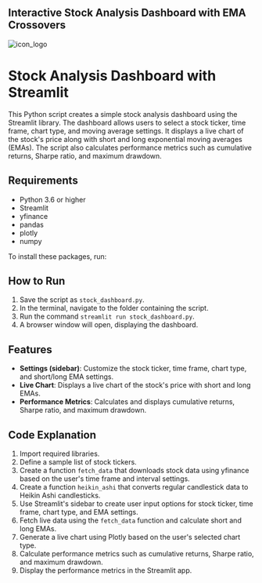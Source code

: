 ## Interactive Stock Analysis Dashboard with EMA Crossovers

![icon_logo](https://kajabi-storefronts-production.global.ssl.fastly.net/kajabi-storefronts-production/blogs/2898/images/Zjs3KuNSaS1SfhieVcGX_S_R8.gif)

# Stock Analysis Dashboard with Streamlit

This Python script creates a simple stock analysis dashboard using the Streamlit library. The dashboard allows users to select a stock ticker, time frame, chart type, and moving average settings. It displays a live chart of the stock's price along with short and long exponential moving averages (EMAs). The script also calculates performance metrics such as cumulative returns, Sharpe ratio, and maximum drawdown.

## Requirements

- Python 3.6 or higher
- Streamlit
- yfinance
- pandas
- plotly
- numpy

To install these packages, run:



## How to Run

1. Save the script as `stock_dashboard.py`.
2. In the terminal, navigate to the folder containing the script.
3. Run the command `streamlit run stock_dashboard.py`.
4. A browser window will open, displaying the dashboard.

## Features

- **Settings (sidebar)**: Customize the stock ticker, time frame, chart type, and short/long EMA settings.
- **Live Chart**: Displays a live chart of the stock's price with short and long EMAs.
- **Performance Metrics**: Calculates and displays cumulative returns, Sharpe ratio, and maximum drawdown.

## Code Explanation

1. Import required libraries.
2. Define a sample list of stock tickers.
3. Create a function `fetch_data` that downloads stock data using yfinance based on the user's time frame and interval settings.
4. Create a function `heikin_ashi` that converts regular candlestick data to Heikin Ashi candlesticks.
5. Use Streamlit's sidebar to create user input options for stock ticker, time frame, chart type, and EMA settings.
6. Fetch live data using the `fetch_data` function and calculate short and long EMAs.
7. Generate a live chart using Plotly based on the user's selected chart type.
8. Calculate performance metrics such as cumulative returns, Sharpe ratio, and maximum drawdown.
9. Display the performance metrics in the Streamlit app.

